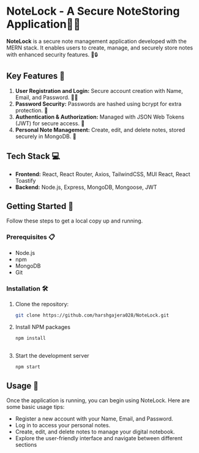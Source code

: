 # NoteLock - A Secure NoteStoring Application📝🔐

**NoteLock** is a secure note management application developed with the MERN stack. It enables users to create, manage, and securely store notes with enhanced security features. 🚀🔒

## Key Features 🌟

1. **User Registration and Login:** Secure account creation with Name, Email, and Password. 👤🔑
2. **Password Security:** Passwords are hashed using bcrypt for extra protection. 🔐
3. **Authentication & Authorization:** Managed with JSON Web Tokens (JWT) for secure access. 🔑
4. **Personal Note Management:** Create, edit, and delete notes, stored securely in MongoDB. 📓

## Tech Stack 💻

- **Frontend:** React, React Router, Axios, TailwindCSS, MUI React, React Toastify
- **Backend:** Node.js, Express, MongoDB, Mongoose, JWT

## Getting Started 🚀

Follow these steps to get a local copy up and running.

### Prerequisites 📋

- Node.js
- npm
- MongoDB
- Git

### Installation 🛠️

1. Clone the repository:
   ```sh
   git clone https://github.com/harshgajera028/NoteLock.git

2. Install NPM packages
   ```sh
   npm install
  
3. Start the development server
   ```sh
   npm start

## Usage 📌

Once the application is running, you can begin using NoteLock. Here are some basic usage tips:

- Register a new account with your Name, Email, and Password.
- Log in to access your personal notes.
- Create, edit, and delete notes to manage your digital notebook.
- Explore the user-friendly interface and navigate between different sections


